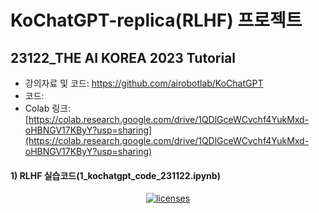# KoChatGPT-replica(RLHF) 프로젝트

## 23122_THE AI KOREA 2023 Tutorial
- 강의자료 및 코드: https://github.com/airobotlab/KoChatGPT
- 코드: 
- Colab 링크: [https://colab.research.google.com/drive/1QDlGceWCvchf4YukMxd-oHBNGV17KByY?usp=sharing](https://colab.research.google.com/drive/1QDlGceWCvchf4YukMxd-oHBNGV17KByY?usp=sharing)

#### 1) RLHF 실습코드(1_kochatgpt_code_231122.ipynb)
<p align="center">
  <a href="[https://colab.research.google.com/drive/1_aws1VolXkvd4xIrFExTdc3qd1hm7nNv?usp=sharing](https://colab.research.google.com/drive/1QDlGceWCvchf4YukMxd-oHBNGV17KByY?usp=sharing)">
    <img alt="licenses" src="https://colab.research.google.com/assets/colab-badge.svg"></a>
  <a href="https://github.com/airobotlab/KoChatGPT/stargazers">
</p>
